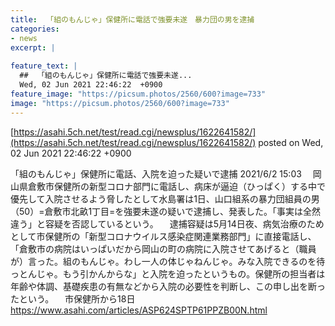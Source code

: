```yaml
---
title:  「組のもんじゃ」保健所に電話で強要未遂　暴力団の男を逮捕  
categories:
- news
excerpt: |
  
feature_text: |
  ##  「組のもんじゃ」保健所に電話で強要未遂...
  Wed, 02 Jun 2021 22:46:22  +0900
feature_image: "https://picsum.photos/2560/600?image=733"
image: "https://picsum.photos/2560/600?image=733"
---
```


[https://asahi.5ch.net/test/read.cgi/newsplus/1622641582/](https://asahi.5ch.net/test/read.cgi/newsplus/1622641582/)
posted on Wed, 02 Jun 2021 22:46:22  +0900

<!--more-->

「組のもんじゃ」保健所に電話、入院を迫った疑いで逮捕 2021/6/2 15:03 　岡山県倉敷市保健所の新型コロナ部門に電話し、病床が逼迫（ひっぱく）する中で優先して入院させるよう脅したとして水島署は1日、山口組系の暴力団組員の男（50）=倉敷市北畝1丁目=を強要未遂の疑いで逮捕し、発表した。「事実は全然違う」と容疑を否認しているという。 　逮捕容疑は5月14日夜、病気治療のためとして市保健所の「新型コロナウイルス感染症関連業務部門」に直接電話し、「倉敷市の病院はいっぱいだから岡山の町の病院に入院させてあげると（職員が）言った。組のもんじゃ。わし一人の体じゃねんじゃ。みな入院できるのを待っとんじゃ。もう引かんからな」と入院を迫ったというもの。保健所の担当者は年齢や体調、基礎疾患の有無などから入院の必要性を判断し、この申し出を断ったという。 　市保健所から18日 https://www.asahi.com/articles/ASP624SPTP61PPZB00N.html
